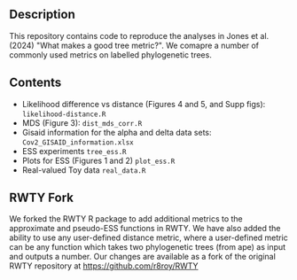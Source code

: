 ## Description
This repository contains code to reproduce the analyses in Jones et al. (2024) "What makes a good tree metric?". We comapre a number of commonly used metrics on labelled phylogenetic trees. 

## Contents 
- Likelihood difference vs distance (Figures 4 and 5, and Supp figs): `likelihood-distance.R`
- MDS (Figure 3): `dist_mds_corr.R`
- Gisaid information for the alpha and delta data sets: `Cov2_GISAID_information.xlsx`
- ESS experiments `tree_ess.R`
- Plots for ESS (Figures 1 and 2) `plot_ess.R`
- Real-valued Toy data `real_data.R`

## RWTY Fork 
We forked the RWTY R package to add additional metrics to the approximate and pseudo-ESS functions in RWTY. We have also added the ability to use any user-defined distance metric, where a
user-defined metric can be any function which takes two phylogenetic trees (from ape) as
input and outputs a number. 
Our changes are available as a fork of the original RWTY
repository at https://github.com/r8roy/RWTY
